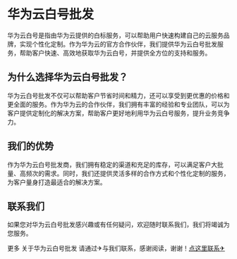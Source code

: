 # 华为云白号批发

华为云白号是指由华为云提供的白标服务，可以帮助用户快速构建自己的云服务品牌，实现个性化定制。作为华为云的官方合作伙伴，我们提供华为云白号批发服务，帮助客户快速、高效地获取华为云白号，并提供全方位的支持和服务。

## 为什么选择华为云白号批发？

华为云白号批发不仅可以帮助客户节省时间和精力，还可以享受到更优惠的价格和更全面的服务。作为华为云的合作伙伴，我们拥有丰富的经验和专业团队，可以为客户提供定制化的解决方案，帮助客户更好地利用华为云白号服务，提升业务竞争力。

## 我们的优势

作为华为云白号批发商，我们拥有稳定的渠道和充足的库存，可以满足客户大批量、高频次的需求。同时，我们还提供灵活多样的合作方式和个性化定制的服务，为客户量身打造最适合的解决方案。

## 联系我们

如果您对华为云白号批发感兴趣或有任何疑问，欢迎随时联系我们，我们将竭诚为您服务。

更多 关于华为云白号批发 请通过✈与我们联系，感谢阅读，谢谢！[点这里联系✈](https://ads.k02.cc)